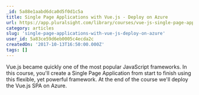 ```yaml
---
_id: 5a88e1aabd6dca0d5f0d1c5a
title: Single Page Applications with Vue.js - Deploy on Azure
url: https://app.pluralsight.com/library/courses/vue-js-single-page-applications/table-of-contents
category: articles
slug: 'single-page-applications-with-vue-js-deploy-on-azure'
user_id: 5a83ce59d6eb0005c4ecda2c
createdOn: '2017-10-13T16:50:00.000Z'
tags: []
---
```


Vue.js became quickly one of the most popular JavaScript frameworks. In this course, you'll create a Single Page Application from start to finish using this flexible, yet powerful framework. At the end of the course we'll deploy the Vue.js SPA on Azure.
